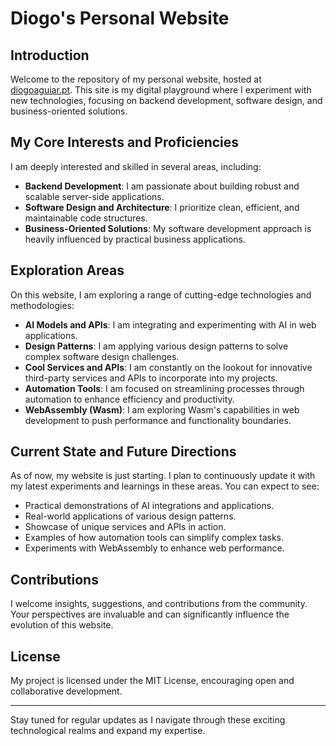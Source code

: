 # Diogo's Personal Website

## Introduction

Welcome to the repository of my personal website, hosted at [diogoaguiar.pt](http://diogoaguiar.pt). This site is my digital playground where I experiment with new technologies, focusing on backend development, software design, and business-oriented solutions.

## My Core Interests and Proficiencies

I am deeply interested and skilled in several areas, including:

- **Backend Development**: I am passionate about building robust and scalable server-side applications.
- **Software Design and Architecture**: I prioritize clean, efficient, and maintainable code structures.
- **Business-Oriented Solutions**: My software development approach is heavily influenced by practical business applications.

## Exploration Areas

On this website, I am exploring a range of cutting-edge technologies and methodologies:

- **AI Models and APIs**: I am integrating and experimenting with AI in web applications.
- **Design Patterns**: I am applying various design patterns to solve complex software design challenges.
- **Cool Services and APIs**: I am constantly on the lookout for innovative third-party services and APIs to incorporate into my projects.
- **Automation Tools**: I am focused on streamlining processes through automation to enhance efficiency and productivity.
- **WebAssembly (Wasm)**: I am exploring Wasm's capabilities in web development to push performance and functionality boundaries.

## Current State and Future Directions

As of now, my website is just starting. I plan to continuously update it with my latest experiments and learnings in these areas. You can expect to see:

- Practical demonstrations of AI integrations and applications.
- Real-world applications of various design patterns.
- Showcase of unique services and APIs in action.
- Examples of how automation tools can simplify complex tasks.
- Experiments with WebAssembly to enhance web performance.

## Contributions

I welcome insights, suggestions, and contributions from the community. Your perspectives are invaluable and can significantly influence the evolution of this website.

## License

My project is licensed under the MIT License, encouraging open and collaborative development.

---

Stay tuned for regular updates as I navigate through these exciting technological realms and expand my expertise.
